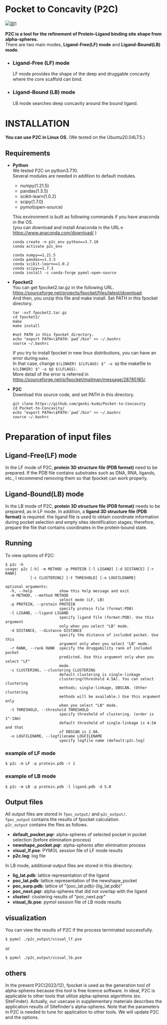 # **Pocket to Concavity (P2C)**
![図1](https://user-images.githubusercontent.com/96423408/180365403-939d72f2-3268-4398-8ec7-b33bd0732c14.png)

**P2C is a tool for the refinement of Protein-Ligand binding site shape from alpha-spheres.**  
There are two main modes, **Ligand-Free(LF) mode** and **Ligand-Bound(LB) mode**.

* ### Ligand-Free (LF) mode
  LF mode provides the shape of the deep and druggable concavity where the core scaffold can bind.
* ### Ligand-Bound (LB) mode
  LB mode searches deep concavity around the bound ligand.

# INSTALLATION
**You can use P2C in Linux OS.** (We tested on the Ubuntu20.04LTS.)

## Requirements

* **Python**  
  We tested P2C on python3.7.10.  
  Several modules are needed in addition to default modules.
  * numpy(1.21.5)
  * pandas(1.3.5)
  * scikit-learn(1.0.2)
  * scipy(1.7.0)
  * pymol(open-source)

  This exvironment is built as following commands if you have anaconda in the OS.  
  (you can download and install Anaconda in the URL-> https://www.anaconda.com/download/ )
  ```
  conda create -n p2c_env python==3.7.10
  conda activate p2c_env
  
  conda numpy==1.21.5
  conda pandas==1.3.5
  conda scikit-learn==1.0.2
  conda scipy==1.7.3
  conda install -c conda-forge pymol-open-source
  ```

* **Fpocket2**  
  You can get fpocket2.tar.gz in the following URL.
  https://sourceforge.net/projects/fpocket/files/latest/download.  
  And then, you unzip this file and make install. Set PATH in this fpocket directory.
  ```
  tar -xvf fpocket2.tar.gz
  cd fpocket2/
  make
  make install
  
  #set PATH in this fpocket directory.
  echo "export PATH=\$PATH:`pwd`/bin" >> ~/.bashrc
  source ~/.bashrc
  ```
  If you try to install fpocket in new linux distributions, you can have an error during ```make```.  
  In that case, change ```$(LINKER) $(LFLAGS) $^ -o $@``` the makefile to ```$(LINKER) $^ -o $@ $(LFLAGS)```.  
  More detail of the error is referred in https://sourceforge.net/p/fpocket/mailman/message/28785185/. 

* **P2C**  
  Download this source code, and set PATH in this directory.  
  ```
  git clone https://github.com/genki-kudo/Pocket-to-Concavity  
  cd Pocket-to-Concavity/
  echo "export PATH=\$PATH:`pwd`/bin" >> ~/.bashrc
  source ~/.bashrc
  ```

# Preparation of input files
## **Ligand-Free(LF) mode**  
  In the LF mode of P2C, **protein 3D structure file (PDB format)** need to be prepared. If the PDB file contains substrates such as DNA, RNA, ligands, etc., I recommend removing them so that fpocket can work properly.
  
## **Ligand-Bound(LB) mode**  
  In the LB mode of P2C, **protein 3D structure file (PDB format)** needs to be prepared, as in LF mode. In addition, a **ligand 3D structure file (PDB format)** is required. the ligand file is used to obtain coordinate information during pocket selection and empty sites identification stages; therefore, prepare the file that contains coordinates in the protein-bound state.

## Running
To view options of P2C:
~~~
$ p2c -h
usage: p2c [-h] -m METHOD -p PROTEIN [-l LIGAND] [-d DISTANCE] [-r RANK]
           [-c CLUSTERING] [-t THRESHOLD] [-o LOGFILENAME]

optional arguments:
  -h, --help            show this help message and exit
  -m METHOD, --method METHOD
                        select mode (LF, LB)
  -p PROTEIN, --protein PROTEIN
                        specify protein file (format:PDB)
  -l LIGAND, --ligand LIGAND
                        specify ligand file (format:PDB). Use this argument
                        only when you select "LB" mode.
  -d DISTANCE, --distance DISTANCE
                        specify the distance of included pocket. Use this
                        argument only when you select "LB" mode.
  -r RANK, --rank RANK  specify the druggability rank of included pocket
                        predicted. Use this argument only when you select "LF"
                        mode.
  -c CLUSTERING, --clustering CLUSTERING
                        default clustering is single-linkage
                        clustering(threshold 4.5A). You can select clustering
                        methods; single-linkage, DBSCAN. (Other clustering
                        methods will be available.) Use this argument only
                        when you select "LB" mode.
  -t THRESHOLD, --threshold THRESHOLD
                        specify threshold of clustering. (order is 1^-10m)
                        default threshold of single-linkage is 4.5A and that
                        of DBSCAN is 2.0A.
  -o LOGFILENAME, --logfilename LOGFILENAME
                        specify logfile name (default:p2c.log)
~~~

### **example of LF mode**
~~~
$ p2c -m LF -p protein.pdb -r 1
~~~

### **example of LB mode**
~~~
$ p2c -m LB -p protein.pdb -l ligand.pdb -d 5.0
~~~

## Output files
All output files are stored in ```fpoc_output/``` and ```p2c_output/```.  
```fpoc_output``` contains the results of fpocket calculation.  
```p2c_output``` contains the files as follows.  
* **default_pocket.pqr**: alpha-spheres of selected pocket in pocket selection (before elimination process)
* **newshape_pocket.pqr**: alpha-spheres after elimination process
* **visual_lf.pse**: PYMOL session file of LF mode results
* **p2c.log**: log file

In LB mode, additional output files are stored in this directory.  
* **lig_lat.pdb**: lattice representation of the ligand
* **poc_lat.pdb**: lattice representation of the newshape_pocket
* **poc_surp.pdb**: lattice of "(poc_lat.pdb)-(lig_lat.pdb)"
* **poc_next.pqr**: alpha-spheres that did not overlap with the ligand
* **cluster/**: clustering results of "poc_next.pqr"
* **visual_lb.pse**: pymol session file of LB mode results 

## visualization
You can view the results of P2C if the process terminated successfully.  
~~~
$ pymol ./p2c_output/visual_lf.pse
~~~
or
~~~
$ pymol ./p2c_output/visual_lb.pse
~~~



## others
In the present P2C(2022/12), fpocket is used as the generation tool of alpha-spheres because this tool is free licence software. In ideal, P2C is applicable to other tools that utilize alpha-spheres algorithms (ex. SiteFinder). Actually, our usecase in supplementary materials describes the application results of Sitefinder's alpha-spheres. Note that the parameters in P2C is needed to tune for application to other tools. 
We will update P2C and the options.



